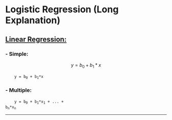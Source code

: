 # Logistic Regression (Long Explanation)

## <u>Linear Regression:</u>

### - Simple:

$$
  y = b_0 + b_1 * x
$$

&emsp;&emsp;<code>y = b<sub>0</sub> + b<sub>1</sub>*x</code>

### - Multiple:
&emsp;&emsp;<code>y = b<sub>0</sub> + b<sub>1</sub>*x<sub>1</sub> + ... + b<sub>n</sub>*x<sub>n</sub></code>
<hr>
